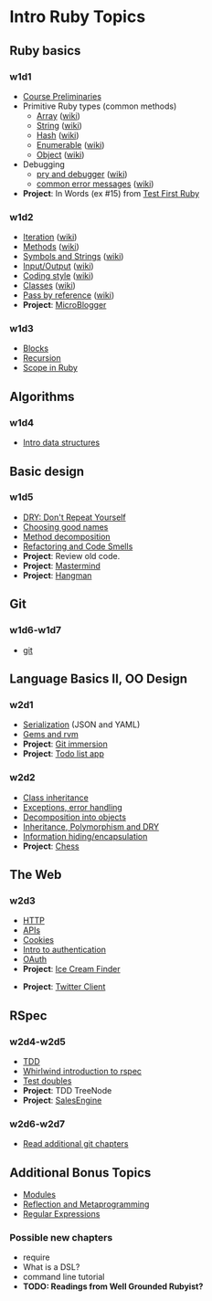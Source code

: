 # Intro Ruby Topics

## Ruby basics
### w1d1
+ [Course Preliminaries](ruby-curriculum/blob/master/meta/course-preliminaries.md)
+ Primitive Ruby types (common methods)
  + [Array][array] ([wiki][wiki-array])
  + [String][string] ([wiki][wiki-string])
  + [Hash][hash] ([wiki][wiki-hash])
  + [Enumerable][enumerable] ([wiki][wiki-enumerable])
  + [Object][object] ([wiki][wiki-object])
+ Debugging
  + [pry and debugger][pry-and-debugger] ([wiki][wiki-pry-and-debugger])
  + [common error messages][common-error-messages] ([wiki][wiki-common-error-messages])
+ **Project**: In Words (ex #15) from [Test First Ruby][test-first-ruby]

[array]: ruby-curriculum/blob/master/language-basics/data-structures/array.md
[wiki-array]: ruby-curriculum/wiki/Array:-questions
[string]: ruby-curriculum/blob/master/language-basics/data-structures/string.md
[wiki-string]: ruby-curriculum/wiki/String:-questions
[hash]: ruby-curriculum/blob/master/language-basics/data-structures/hash.md
[wiki-hash]: ruby-curriculum/wiki/Hash:-questions
[enumerable]: ruby-curriculum/blob/master/language-basics/data-structures/enumerable.md
[wiki-enumerable]: ruby-curriculum/wiki/Enumerable:-questions
[object]: ruby-curriculum/blob/master/language-basics/data-structures/object.md
[wiki-object]: ruby-curriculum/wiki/Object:-questions
[pry-and-debugger]: ruby-curriculum/blob/master/debugging/debugger.md
[wiki-pry-and-debugger]: ruby-curriculum/wiki/Pry-and-debugger:-questions
[common-error-messages]: ruby-curriculum/blob/master/debugging/common-exceptions.md
[wiki-common-error-messages]: ruby-curriculum/wiki/Error-messages:-questions

[test-first-ruby]: https://github.com/alexch/learn_ruby

### w1d2
+ [Iteration][iteration] ([wiki][wiki-iteration])
+ [Methods][methods] ([wiki][wiki-methods])
+ [Symbols and Strings][symbols-and-strings] ([wiki][wiki-symbols-and-strings])
+ [Input/Output][input-output] ([wiki][wiki-input-output])
+ [Coding style][coding-style] ([wiki][wiki-coding-style])
+ [Classes][classes] ([wiki][wiki-classes])
+ [Pass by reference][pass-by-reference] ([wiki][wiki-pass-by-reference])
+ **Project**: [MicroBlogger][microblogger]

[iteration]: ruby-curriculum/blob/master/language-basics/iteration.md
[wiki-iteration]: ruby-curriculum/wiki/Iteration:-questions
[methods]: ruby-curriculum/blob/master/language-basics/methods.md
[wiki-methods]: ruby-curriculum/wiki/Methods:-questions
[symbols-and-strings]: ruby-curriculum/blob/master/language-basics/symbols-and-strings.md
[wiki-symbols-and-strings]: ruby-curriculum/wiki/Symbols-and-strings:-questions
[input-output]: ruby-curriculum/blob/master/language-basics/io.md
[wiki-input-output]: ruby-curriculum/wiki/Input-output:-questions
[coding-style]: ruby-curriculum/blob/master/language-basics/coding-style.md
[wiki-coding-style]: ruby-curriculum/wiki/Coding-style:-questions
[classes]: ruby-curriculum/blob/master/language-basics/classes.md
[wiki-classes]: ruby-curriculum/wiki/Classes:-questions
[pass-by-reference]: ruby-curriculum/blob/master/language-basics/pass-by-reference.md
[wiki-pass-by-reference]: ruby-curriculum/wiki/Pass-by-reference:-questions

[microblogger]: ruby-curriculum/blob/master/http://tutorials.jumpstartlab.com/projects/microblogger.html

### w1d3
+ [Blocks][blocks]
+ [Recursion][recursion]
+ [Scope in Ruby][scope-in-ruby]

[blocks]: ruby-curriculum/blob/master/language-basics/blocks.md
[recursion]: ruby-curriculum/blob/master/language-basics/recursion.md
[scope-in-ruby]: ruby-curriculum/blob/master/language-basics/scope.md

## Algorithms
### w1d4
+ [Intro data structures](ruby-curriculum/blob/master/intro-algorithms.md)

## Basic design
### w1d5
+ [DRY: Don't Repeat Yourself](ruby-curriculum/blob/master/basic-design/dry.md)
+ [Choosing good names](ruby-curriculum/blob/master/basic-design/naming.md)
+ [Method decomposition](ruby-curriculum/blob/master/basic-design/method-decomposition.md)
+ [Refactoring and Code Smells](ruby-curriculum/blob/master/basic-design/refactoring.md)
+ **Project**: Review old code.
+ **Project**: [Mastermind](ruby-curriculum/blob/master/projects/mastermind.md)
+ **Project**: [Hangman](ruby-curriculum/blob/master/projects/hangman.md)

## Git
### w1d6-w1d7
+ [git](ruby-curriculum/blob/master/git.md)

## Language Basics II, OO Design
### w2d1
+ [Serialization](ruby-curriculum/blob/master/language-basics/serialization.md) (JSON and YAML)
+ [Gems and rvm](ruby-curriculum/blob/master/language-intermediate/gems-and-rvm.md)
+ **Project**: [Git immersion](ruby-curriculum/blob/master/http://gitimmersion.com/)
+ **Project**: [Todo list app](ruby-curriculum/blob/master/projects/todo-list.md)

### w2d2
+ [Class inheritance](ruby-curriculum/blob/master/language-basics/inheritance.md)
+ [Exceptions, error handling](ruby-curriculum/blob/master/language-basics/exceptions.md)
+ [Decomposition into objects](ruby-curriculum/blob/master/oo-design/decomposition.md)
+ [Inheritance, Polymorphism and DRY](ruby-curriculum/blob/master/oo-design/inheritance.md)
+ [Information hiding/encapsulation](ruby-curriculum/blob/master/oo-design/hiding.md)
+ **Project**: [Chess](ruby-curriculum/blob/master/projects/chess.md)

## The Web
### w2d3
+ [HTTP](ruby-curriculum/blob/master/the-web/http.md)
+ [APIs](ruby-curriculum/blob/master/the-web/apis.md)
+ [Cookies](ruby-curriculum/blob/master/the-web/cookies.md)
+ [Intro to authentication](ruby-curriculum/blob/master/the-web/intro-auth.md)
+ [OAuth](ruby-curriculum/blob/master/the-web/oauth.md)
+ **Project**: [Ice Cream Finder](ruby-curriculum/blob/master/projects/ice-cream-finder.md)
* **Project**: [Twitter Client](ruby-curriculum/blob/master/projects/twitter-client.md)

## RSpec
### w2d4-w2d5
+ [TDD](ruby-curriculum/blob/master/rspec/intro-tdd.md)
+ [Whirlwind introduction to rspec](ruby-curriculum/blob/master/rspec/intro-rspec.md)
+ [Test doubles](ruby-curriculum/blob/master/rspec/test-doubles.md)
+ **Project**: TDD TreeNode
+ **Project**: [SalesEngine][sales-engine]

[sales-engine]: http://tutorials.jumpstartlab.com/projects/sales_engine.html

### w2d6-w2d7
+ [Read additional git chapters](ruby-curriculum/blob/master/git.md)

## Additional Bonus Topics
+ [Modules](ruby-curriculum/blob/master/language-intermediate/modules.md)
+ [Reflection and Metaprogramming](ruby-curriculum/blob/master/language-intermediate/reflection.md)
+ [Regular Expressions](ruby-curriculum/blob/master/regex.md)

### Possible new chapters
* require
* What is a DSL?
* command line tutorial
* **TODO: Readings from Well Grounded Rubyist?**
